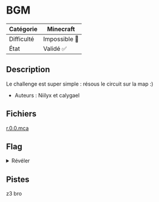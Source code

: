 # BGM

| Catégorie  | Minecraft |
|------------|-----------|
| Difficulté | Impossible 🤬 |
| État       | Validé ✅ |
## Description

Le challenge est super simple : résous le circuit sur la map :)

- Auteurs : Niilyx et calygael

## Fichiers
[r.0.0.mca](r.0.0.mca)

## Flag
<details>
<summary>Révéler</summary>
<code>CYBN{y0u'r3_gOnn4_M4Ke_m3_CrY_w1tH_Th3S3_z3_SK1llz}</code>
</details>

## Pistes
z3 bro